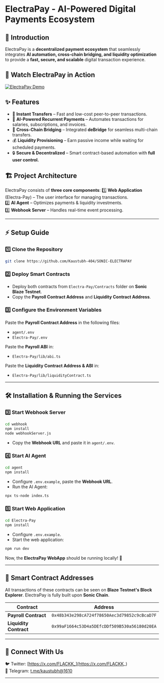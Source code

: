 # **ElectraPay - AI-Powered Digital Payments Ecosystem**

## 🚀 **Introduction**
ElectraPay is a **decentralized payment ecosystem** that seamlessly integrates **AI automation, cross-chain bridging, and liquidity optimization** to provide a **fast, secure, and scalable** digital transaction experience.

## 🎥 **Watch ElectraPay in Action**
[![ElectraPay Demo](https://img.youtube.com/vi/geo63FgG0A4/0.jpg)](https://youtu.be/geo63FgG0A4?feature=shared)

## ✨ **Features**
- 🔹 **Instant Transfers** – Fast and low-cost peer-to-peer transactions.
- 🤖 **AI-Powered Recurrent Payments** – Automates transactions for salaries, subscriptions, and invoices.
- 🌉 **Cross-Chain Bridging** – Integrated **deBridge** for seamless multi-chain transfers.
- 💰 **Liquidity Provisioning** – Earn passive income while waiting for scheduled payments.
- 🔒 **Secure & Decentralized** – Smart contract-based automation with **full user control.**

## 🏗 **Project Architecture**
ElectraPay consists of **three core components**:
1️⃣ **Web Application** (Electra-Pay) – The user interface for managing transactions.  
2️⃣ **AI Agent** – Optimizes payments & liquidity investments.  
3️⃣ **Webhook Server** – Handles real-time event processing.  

---

## ⚡ **Setup Guide**
### **1️⃣ Clone the Repository**
```sh
git clone https://github.com/Kaustubh-404/SONIC-ELECTRAPAY
```

### **2️⃣ Deploy Smart Contracts**
- Deploy both contracts from `Electra-Pay/Contracts` folder on **Sonic Blaze Testnet**.
- Copy the **Payroll Contract Address** and **Liquidity Contract Address**.

### **3️⃣ Configure the Environment Variables**
Paste the **Payroll Contract Address** in the following files:
- `agent/.env`
- `Electra-Pay/.env`

Paste the **Payroll ABI** in:
- `Electra-Pay/lib/abi.ts`

Paste the **Liquidity Contract Address & ABI** in:
- `Electra-Pay/lib/liquidityContract.ts`

---

## 🛠 **Installation & Running the Services**

### **3️⃣ Start Webhook Server**
```sh
cd webhook
npm install
node webhookServer.js
```
- Copy the **Webhook URL** and paste it in `agent/.env`.

### **4️⃣ Start AI Agent**
```sh
cd agent
npm install
```
- Configure `.env.example`, paste the **Webhook URL**.
- Run the AI Agent:
```sh
npx ts-node index.ts
```

### **5️⃣ Start Web Application**
```sh
cd Electra-Pay
npm install
```
- Configure `.env.example`.
- Start the web application:
```sh
npm run dev
```

Now, the **ElectraPay WebApp** should be running locally! 🎉

---

## 🔑 **Smart Contract Addresses**
All transactions of these contracts can be seen on **Blaze Testnet's Block Explorer**.
ElectraPay is fully built upon **Sonic Chain**.

| Contract | Address |
|----------|----------------------------------|
| **Payroll Contract** | `0x48b343e298cA724f78650Aec3d79852c9cBcaD7F` |
| **Liquidity Contract** | `0x99aF1664c53D4a5DEfcDDf509B530a56180d20EA` |

---

## 🔗 **Connect With Us**
🐦 Twitter: [https://x.com/FLACKK_](https://x.com/FLACKK_)  
📢 Telegram: [t.me/kaustubh@1610](https://t.me/kaustubh_1610)  

---

